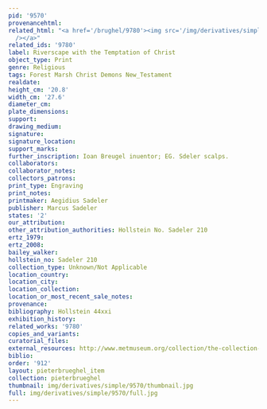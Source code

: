 ```yaml
---
pid: '9570'
provenancehtml:
related_html: "<a href='/brughel/9780'><img src='/img/derivatives/simple/9780/thumbnail.jpg'
  /></a>"
related_ids: '9780'
label: Riverscape with the Temptation of Christ
object_type: Print
genre: Religious
tags: Forest Marsh Christ Demons New_Testament
realdate:
height_cm: '20.8'
width_cm: '27.6'
diameter_cm:
plate_dimensions:
support:
drawing_medium:
signature:
signature_location:
support_marks:
further_inscription: Ioan Breugel inuentor; EG. Sdeler scalps.
collaborators:
collaborator_notes:
collectors_patrons:
print_type: Engraving
print_notes:
printmaker: Aegidius Sadeler
publisher: Marcus Sadeler
states: '2'
our_attribution:
other_attribution_authorities: Hollstein No. Sadeler 210
ertz_1979:
ertz_2008:
bailey_walker:
hollstein_no: Sadeler 210
collection_type: Unknown/Not Applicable
location_country:
location_city:
location_collection:
location_or_most_recent_sale_notes:
provenance:
bibliography: Hollstein 44xxi
exhibition_history:
related_works: '9780'
copies_and_variants:
curatorial_files:
external_resources: http://www.metmuseum.org/collection/the-collection-online/search/415720
biblio:
order: '912'
layout: pieterbrueghel_item
collection: pieterbrueghel
thumbnail: img/derivatives/simple/9570/thumbnail.jpg
full: img/derivatives/simple/9570/full.jpg
---
```

